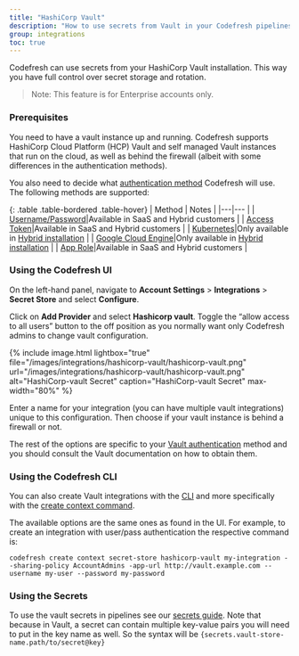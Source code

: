 ```yaml
---
title: "HashiCorp Vault"
description: "How to use secrets from Vault in your Codefresh pipelines"
group: integrations
toc: true
---
```


Codefresh can use secrets from your HashiCorp Vault installation. This way you have full control over secret storage and rotation.

>Note: This feature is for Enterprise accounts only.

### Prerequisites

You need to have a vault instance up and running. Codefresh supports HashiCorp Cloud Platform (HCP) Vault and self managed Vault instances that run on the cloud, as well as behind the firewall (albeit with some differences in the authentication methods).

You also need to decide what [authentication method](https://www.vaultproject.io/docs/auth) Codefresh will use. The following methods are supported:

{: .table .table-bordered .table-hover}
| Method         | Notes |
|---|--- |
| [Username/Password](https://www.vaultproject.io/docs/auth/userpass)|Available in SaaS and Hybrid customers |
| [Access Token](https://www.vaultproject.io/docs/auth/token)|Available in SaaS and Hybrid customers |
| [Kubernetes](https://www.vaultproject.io/docs/auth/kubernetes)|Only available in [Hybrid installation]({{site.baseurl}}/docs/administration/behind-the-firewall/) |
| [Google Cloud Engine](https://www.vaultproject.io/docs/auth/gcp)|Only available in [Hybrid installation]({{site.baseurl}}/docs/administration/behind-the-firewall/) |
| [App Role](https://www.vaultproject.io/docs/auth/approle)|Available in SaaS and Hybrid customers |

### Using the Codefresh UI

On the left-hand panel, navigate to **Account Settings** > **Integrations** > **Secret Store** and select **Configure**. 

Click on **Add Provider** and select **Hashicorp vault**. Toggle the “allow access to all users” button to the off position as you normally want only Codefresh admins to change vault configuration.

{% include image.html
lightbox="true"
file="/images/integrations/hashicorp-vault/hashicorp-vault.png"
url="/images/integrations/hashicorp-vault/hashicorp-vault.png"
alt="HashiCorp-vault Secret"
caption="HashiCorp-vault Secret"
max-width="80%"
  %}

Enter a name for your integration (you can have multiple vault integrations) unique to this configuration. Then choose if your vault instance is behind a firewall or not.

The rest of the options are specific to your [Vault authentication](https://www.vaultproject.io/docs/auth) method and you should consult the Vault documentation on how to obtain them.

### Using the Codefresh CLI

You can also create Vault integrations with the [CLI](https://codefresh-io.github.io/cli/) and more specifically with the [create context command](https://codefresh-io.github.io/cli/contexts/create-context/create-secret-store-context/hashicorp-vault/).

The available options are the same ones as found in the UI. For example, to create an integration with user/pass authentication the respective command is:

`codefresh create context secret-store hashicorp-vault my-integration --sharing-policy AccountAdmins -app-url http://vault.example.com --username my-user --password my-password`


### Using the Secrets

To use the vault secrets in pipelines see our [secrets guide]({{site.baseurl}}/docs/configure-ci-cd-pipeline/secrets-store/). Note that because in Vault, a secret can contain multiple key-value pairs you will need to put in the key name as well. So the syntax will be `{secrets.vault-store-name.path/to/secret@key}`
